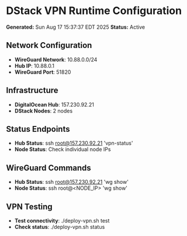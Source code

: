 # DStack VPN Runtime Configuration

**Generated:** Sun Aug 17 15:37:37 EDT 2025
**Status:** Active

## Network Configuration
- **WireGuard Network**: 10.88.0.0/24
- **Hub IP**: 10.88.0.1
- **WireGuard Port**: 51820

## Infrastructure
- **DigitalOcean Hub**: 157.230.92.21
- **DStack Nodes**:        2 nodes

## Status Endpoints
- **Hub Status**: ssh root@157.230.92.21 'vpn-status'
- **Node Status**: Check individual node IPs

## WireGuard Commands
- **Hub Status**: ssh root@157.230.92.21 'wg show'
- **Node Status**: ssh root@<NODE_IP> 'wg show'

## VPN Testing
- **Test connectivity**: ./deploy-vpn.sh test
- **Check status**: ./deploy-vpn.sh status
